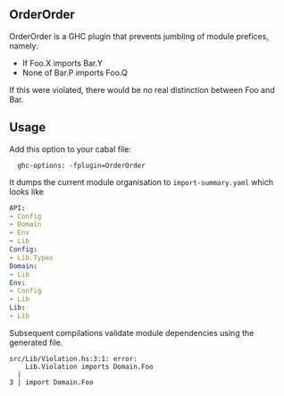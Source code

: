 OrderOrder
----

OrderOrder is a GHC plugin that prevents jumbling of module prefices, namely:

* If Foo.X imports Bar.Y
* None of Bar.P imports Foo.Q

If this were violated, there would be no real distinction between Foo and Bar.

Usage
----

Add this option to your cabal file:

```
  ghc-options: -fplugin=OrderOrder
```

It dumps the current module organisation to `import-summary.yaml` which looks like

```yaml
API:
- Config
- Domain
- Env
- Lib
Config:
- Lib.Types
Domain:
- Lib
Env:
- Config
- Lib
Lib:
- Lib
```

Subsequent compilations validate module dependencies using the generated file.

```
src/Lib/Violation.hs:3:1: error:
    Lib.Violation imports Domain.Foo
  |
3 | import Domain.Foo
```
